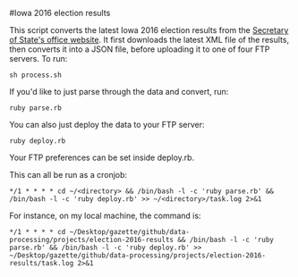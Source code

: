 #Iowa 2016 election results

This script converts the latest Iowa 2016 election results from the [Secretary of State's office website](http://electionresultsiowa.com/xml/index.html). It first downloads the latest XML file of the results, then converts it into a JSON file, before uploading it to one of four FTP servers. To run:
	
	sh process.sh

If you'd like to just parse through the data and convert, run:

	ruby parse.rb

You can also just deploy the data to your FTP server:

	ruby deploy.rb

Your FTP preferences can be set inside deploy.rb.

This can all be run as a cronjob:
	
	*/1 * * * * cd ~/<directory> && /bin/bash -l -c 'ruby parse.rb' && /bin/bash -l -c 'ruby deploy.rb' >> ~/<directory>/task.log 2>&1

For instance, on my local machine, the command is:

	*/1 * * * * cd ~/Desktop/gazette/github/data-processing/projects/election-2016-results && /bin/bash -l -c 'ruby parse.rb' && /bin/bash -l -c 'ruby deploy.rb' >> ~/Desktop/gazette/github/data-processing/projects/election-2016-results/task.log 2>&1